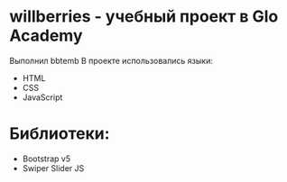 # willberries - учебный проект в Glo Academy
Выполнил bbtemb
В проекте использовались языки: 
- HTML
- CSS
- JavaScript
# Библиотеки: 
- Bootstrap v5
- Swiper Slider JS
